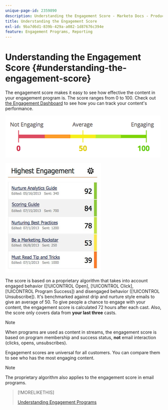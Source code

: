 ```yaml
---
unique-page-id: 2359890
description: Understanding the Engagement Score - Marketo Docs - Product Documentation
title: Understanding the Engagement Score
exl-id: 9ba7d6d1-839b-429a-a082-1d87676c394e
feature: Engagement Programs, Reporting
---
```

# Understanding the Engagement Score {#understanding-the-engagement-score}

The engagement score makes it easy to see how effective the content in your engagement program is. The score ranges from 0 to 100. Check out [the Engagement Dashboard](/help/marketo/product-docs/email-marketing/drip-nurturing/reports-and-notifications/the-engagement-dashboard.md) to see how you can track your content's performance.

![](assets/image2014-9-25-16-3a24-3a54.png)

![](assets/highestengagementwidget.jpg)

The score is based on a proprietary algorithm that takes into account engaged behavior ([!UICONTROL Open], [!UICONTROL Click], [!UICONTROL Program Success]) and disengaged behavior ([!UICONTROL Unsubscribe]). It's benchmarked against drip and nurture style emails to give an average of 50. To give people a chance to engage with your content, the engagement score is calculated 72 hours after each cast. Also, the score only covers data from **your last three** casts.

>[!NOTE]
>
>When programs are used as content in streams, the engagement score is based on program membership and success status, **not** email interaction (clicks, opens, unsubscribes).

Engagement scores are universal for all customers. You can compare them to see who has the most engaging content.

>[!NOTE]
>
>The proprietary algorithm also applies to the engagement score in email programs.

>[!MORELIKETHIS]
>
>[Understanding Engagement Programs](/help/marketo/product-docs/email-marketing/drip-nurturing/creating-an-engagement-program/understanding-engagement-programs.md)
